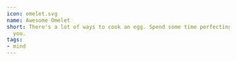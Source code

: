 ```yaml
---
icon: omelet.svg
name: Awesome Omelet
short: There's a lot of ways to cook an egg. Spend some time perfecting a recipe for
  you.
tags:
- mind
---
```


